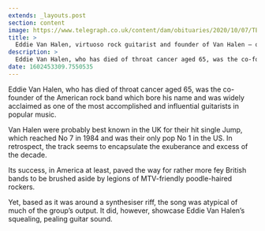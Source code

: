 ```yaml
--- 
extends: _layouts.post 
section: content 
image: https://www.telegraph.co.uk/content/dam/obituaries/2020/10/07/TELEMMGLPICT000241305581_trans_NvBQzQNjv4BqFY6VIqWtxsPIuXOIAwC--TGSPJvQyylYi3gptDh5IEM.jpeg?impolicy=logo-overlay 
title: > 
  Eddie Van Halen, virtuoso rock guitarist and founder of Van Halen – obituary 
description: > 
  Eddie Van Halen, who has died of throat cancer aged 65, was the co-founder of the American rock band which bore his name and was widely acclaimed as one of the most accomplished and influential guitarists in popular music.Van Halen were probably best known in the UK for their hit single Jump, which reached No 7 in 1984 and was their only pop No 1 in the US.Its success, in America at least, paved the way for rather more fey British bands to be brushed aside by legions of MTV-friendly poodle-haired rockers.Yet, based as it was around a synthesiser riff, the song was atypical of much of the group’s output.It did, however, showcase Eddie Van Halen’s squealing, pealing guitar sound. 
date: 1602453309.7550535 
--- 
```

Eddie Van Halen, who has died of throat cancer aged 65, was the co-founder of the American rock band which bore his name and was widely acclaimed as one of the most accomplished and influential guitarists in popular music.

Van Halen were probably best known in the UK for their hit single Jump, which reached No 7 in 1984 and was their only pop No 1 in the US. In retrospect, the track seems to encapsulate the exuberance and excess of the decade.

Its success, in America at least, paved the way for rather more fey British bands to be brushed aside by legions of MTV-friendly poodle-haired rockers.

Yet, based as it was around a synthesiser riff, the song was atypical of much of the group’s output. It did, however, showcase Eddie Van Halen’s squealing, pealing guitar sound.